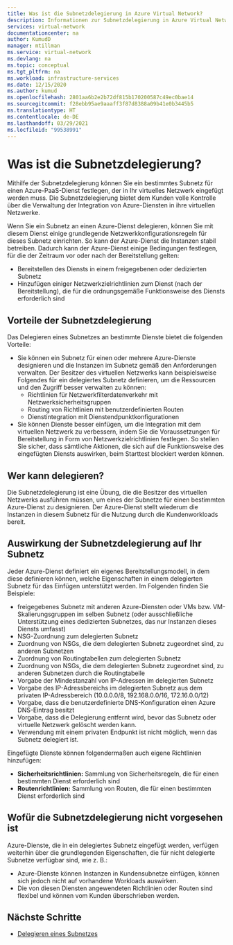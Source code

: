```yaml
---
title: Was ist die Subnetzdelegierung in Azure Virtual Network?
description: Informationen zur Subnetzdelegierung in Azure Virtual Network
services: virtual-network
documentationcenter: na
author: KumudD
manager: mtillman
ms.service: virtual-network
ms.devlang: na
ms.topic: conceptual
ms.tgt_pltfrm: na
ms.workload: infrastructure-services
ms.date: 12/15/2020
ms.author: kumud
ms.openlocfilehash: 2801aa6b2e2b72df815b170200587c49ec0bae14
ms.sourcegitcommit: f28ebb95ae9aaaff3f87d8388a09b41e0b3445b5
ms.translationtype: HT
ms.contentlocale: de-DE
ms.lasthandoff: 03/29/2021
ms.locfileid: "99538991"
---
```

# <a name="what-is-subnet-delegation"></a>Was ist die Subnetzdelegierung?

Mithilfe der Subnetzdelegierung können Sie ein bestimmtes Subnetz für einen Azure-PaaS-Dienst festlegen, der in Ihr virtuelles Netzwerk eingefügt werden muss. Die Subnetzdelegierung bietet dem Kunden volle Kontrolle über die Verwaltung der Integration von Azure-Diensten in ihre virtuellen Netzwerke.

Wenn Sie ein Subnetz an einen Azure-Dienst delegieren, können Sie mit diesem Dienst einige grundlegende Netzwerkkonfigurationsregeln für dieses Subnetz einrichten. So kann der Azure-Dienst die Instanzen stabil betreiben. Dadurch kann der Azure-Dienst einige Bedingungen festlegen, für die der Zeitraum vor oder nach der Bereitstellung gelten:
- Bereitstellen des Diensts in einem freigegebenen oder dedizierten Subnetz
- Hinzufügen einiger Netzwerkzielrichtlinien zum Dienst (nach der Bereitstellung), die für die ordnungsgemäße Funktionsweise des Diensts erforderlich sind

##  <a name="advantages-of-subnet-delegation"></a>Vorteile der Subnetzdelegierung

Das Delegieren eines Subnetzes an bestimmte Dienste bietet die folgenden Vorteile:

- Sie können ein Subnetz für einen oder mehrere Azure-Dienste designieren und die Instanzen im Subnetz gemäß den Anforderungen verwalten. Der Besitzer des virtuellen Netzwerks kann beispielsweise Folgendes für ein delegiertes Subnetz definieren, um die Ressourcen und den Zugriff besser verwalten zu können:
    - Richtlinien für Netzwerkfilterdatenverkehr mit Netzwerksicherheitsgruppen
    - Routing von Richtlinien mit benutzerdefinierten Routen
    - Dienstintegration mit Dienstendpunktkonfigurationen
- Sie können Dienste besser einfügen, um die Integration mit dem virtuellen Netzwerk zu verbessern, indem Sie die Voraussetzungen für Bereitstellung in Form von Netzwerkzielrichtlinien festlegen. So stellen Sie sicher, dass sämtliche Aktionen, die sich auf die Funktionsweise des eingefügten Diensts auswirken, beim Starttest blockiert werden können.


## <a name="who-can-delegate"></a>Wer kann delegieren?
Die Subnetzdelegierung ist eine Übung, die die Besitzer des virtuellen Netzwerks ausführen müssen, um eines der Subnetze für einen bestimmten Azure-Dienst zu designieren. Der Azure-Dienst stellt wiederum die Instanzen in diesem Subnetz für die Nutzung durch die Kundenworkloads bereit.

## <a name="impact-of-subnet-delegation-on-your-subnet"></a>Auswirkung der Subnetzdelegierung auf Ihr Subnetz
Jeder Azure-Dienst definiert ein eigenes Bereitstellungsmodell, in dem diese definieren können, welche Eigenschaften in einem delegierten Subnetz für das Einfügen unterstützt werden. Im Folgenden finden Sie Beispiele:
- freigegebenes Subnetz mit anderen Azure-Diensten oder VMs bzw. VM-Skalierungsgruppen im selben Subnetz (oder ausschließliche Unterstützung eines dedizierten Subnetzes, das nur Instanzen dieses Diensts umfasst)
- NSG-Zuordnung zum delegierten Subnetz
- Zuordnung von NSGs, die dem delegierten Subnetz zugeordnet sind, zu anderen Subnetzen
- Zuordnung von Routingtabellen zum delegierten Subnetz
- Zuordnung von NSGs, die dem delegierten Subnetz zugeordnet sind, zu anderen Subnetzen durch die Routingtabelle
- Vorgabe der Mindestanzahl von IP-Adressen im delegierten Subnetz
- Vorgabe des IP-Adressbereichs im delegierten Subnetz aus dem privaten IP-Adressbereich (10.0.0.0/8, 192.168.0.0/16, 172.16.0.0/12)
- Vorgabe, dass die benutzerdefinierte DNS-Konfiguration einen Azure DNS-Eintrag besitzt
- Vorgabe, dass die Delegierung entfernt wird, bevor das Subnetz oder virtuelle Netzwerk gelöscht werden kann.
- Verwendung mit einem privaten Endpunkt ist nicht möglich, wenn das Subnetz delegiert ist.

Eingefügte Dienste können folgendermaßen auch eigene Richtlinien hinzufügen:
- **Sicherheitsrichtlinien:** Sammlung von Sicherheitsregeln, die für einen bestimmten Dienst erforderlich sind
- **Routenrichtlinien:** Sammlung von Routen, die für einen bestimmten Dienst erforderlich sind

## <a name="what-subnet-delegation-does-not-do"></a>Wofür die Subnetzdelegierung nicht vorgesehen ist

Azure-Dienste, die in ein delegiertes Subnetz eingefügt werden, verfügen weiterhin über die grundlegenden Eigenschaften, die für nicht delegierte Subnetze verfügbar sind, wie z. B.:
-  Azure-Dienste können Instanzen in Kundensubnetze einfügen, können sich jedoch nicht auf vorhandene Workloads auswirken.
-  Die von diesen Diensten angewendeten Richtlinien oder Routen sind flexibel und können vom Kunden überschrieben werden.

## <a name="next-steps"></a>Nächste Schritte

- [Delegieren eines Subnetzes](manage-subnet-delegation.md)
